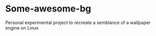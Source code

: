 # Some-awesome-bg
Personal experimental project to recreate a semblance of a wallpaper engine on Linux
